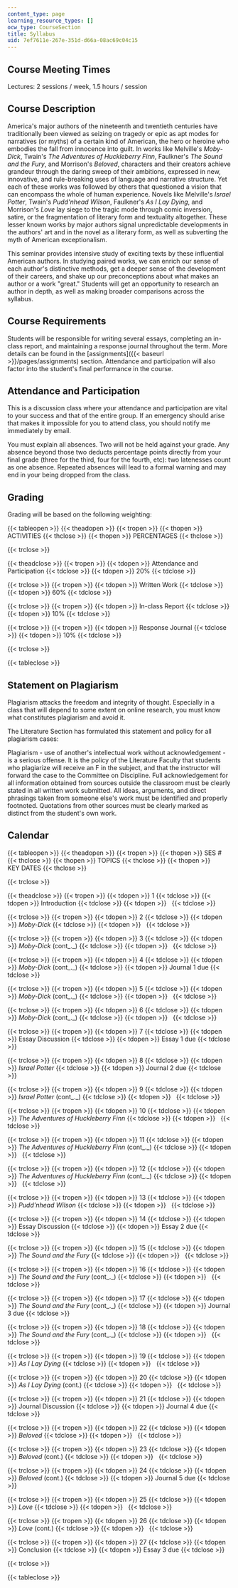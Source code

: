 ```yaml
---
content_type: page
learning_resource_types: []
ocw_type: CourseSection
title: Syllabus
uid: 7ef7611e-267e-351d-d66a-08ac69c04c15
---
```


Course Meeting Times
--------------------

Lectures: 2 sessions / week, 1.5 hours / session

Course Description
------------------

America's major authors of the nineteenth and twentieth centuries have traditionally been viewed as seizing on tragedy or epic as apt modes for narratives (or myths) of a certain kind of American, the hero or heroine who embodies the fall from innocence into guilt. In works like Melville's _Moby-Dick_, Twain's _The Adventures of Huckleberry Finn_, Faulkner's _The Sound and the Fury_, and Morrison's _Beloved_, characters and their creators achieve grandeur through the daring sweep of their ambitions, expressed in new, innovative, and rule-breaking uses of language and narrative structure. Yet each of these works was followed by others that questioned a vision that can encompass the whole of human experience. Novels like Melville's _Israel Potter_, Twain's _Pudd'nhead Wilson_, Faulkner's _As I Lay Dying_, and Morrison's _Love_ lay siege to the tragic mode through comic inversion, satire, or the fragmentation of literary form and textuality altogether. These lesser known works by major authors signal unpredictable developments in the authors' art and in the novel as a literary form, as well as subverting the myth of American exceptionalism.

This seminar provides intensive study of exciting texts by these influential American authors. In studying paired works, we can enrich our sense of each author's distinctive methods, get a deeper sense of the development of their careers, and shake up our preconceptions about what makes an author or a work "great." Students will get an opportunity to research an author in depth, as well as making broader comparisons across the syllabus.

Course Requirements
-------------------

Students will be responsible for writing several essays, completing an in-class report, and maintaining a response journal throughout the term. More details can be found in the [assignments]({{< baseurl >}}/pages/assignments) section. Attendance and participation will also factor into the student's final performance in the course.

Attendance and Participation
----------------------------

This is a discussion class where your attendance and participation are vital to your success and that of the entire group. If an emergency should arise that makes it impossible for you to attend class, you should notify me immediately by email.

You must explain all absences. Two will not be held against your grade. Any absence beyond those two deducts percentage points directly from your final grade (three for the third, four for the fourth, etc): two latenesses count as one absence. Repeated absences will lead to a formal warning and may end in your being dropped from the class.

Grading
-------

Grading will be based on the following weighting:

{{< tableopen >}}
{{< theadopen >}}
{{< tropen >}}
{{< thopen >}}
ACTIVITIES
{{< thclose >}}
{{< thopen >}}
PERCENTAGES
{{< thclose >}}

{{< trclose >}}

{{< theadclose >}}
{{< tropen >}}
{{< tdopen >}}
Attendance and Participation
{{< tdclose >}}
{{< tdopen >}}
20%
{{< tdclose >}}

{{< trclose >}}
{{< tropen >}}
{{< tdopen >}}
Written Work
{{< tdclose >}}
{{< tdopen >}}
60%
{{< tdclose >}}

{{< trclose >}}
{{< tropen >}}
{{< tdopen >}}
In-class Report
{{< tdclose >}}
{{< tdopen >}}
10%
{{< tdclose >}}

{{< trclose >}}
{{< tropen >}}
{{< tdopen >}}
Response Journal
{{< tdclose >}}
{{< tdopen >}}
10%
{{< tdclose >}}

{{< trclose >}}

{{< tableclose >}}

Statement on Plagiarism
-----------------------

Plagiarism attacks the freedom and integrity of thought. Especially in a class that will depend to some extent on online research, you must know what constitutes plagiarism and avoid it.

The Literature Section has formulated this statement and policy for all plagiarism cases:

Plagiarism - use of another's intellectual work without acknowledgement - is a serious offense. It is the policy of the Literature Faculty that students who plagiarize will receive an F in the subject, and that the instructor will forward the case to the Committee on Discipline. Full acknowledgement for all information obtained from sources outside the classroom must be clearly stated in all written work submitted. All ideas, arguments, and direct phrasings taken from someone else's work must be identified and properly footnoted. Quotations from other sources must be clearly marked as distinct from the student's own work.

Calendar
--------

{{< tableopen >}}
{{< theadopen >}}
{{< tropen >}}
{{< thopen >}}
SES #
{{< thclose >}}
{{< thopen >}}
TOPICS
{{< thclose >}}
{{< thopen >}}
KEY DATES
{{< thclose >}}

{{< trclose >}}

{{< theadclose >}}
{{< tropen >}}
{{< tdopen >}}
1
{{< tdclose >}}
{{< tdopen >}}
Introduction
{{< tdclose >}}
{{< tdopen >}}
 
{{< tdclose >}}

{{< trclose >}}
{{< tropen >}}
{{< tdopen >}}
2
{{< tdclose >}}
{{< tdopen >}}
_Moby-Dick_
{{< tdclose >}}
{{< tdopen >}}
 
{{< tdclose >}}

{{< trclose >}}
{{< tropen >}}
{{< tdopen >}}
3
{{< tdclose >}}
{{< tdopen >}}
_Moby-Dick_ (cont_._)
{{< tdclose >}}
{{< tdopen >}}
 
{{< tdclose >}}

{{< trclose >}}
{{< tropen >}}
{{< tdopen >}}
4
{{< tdclose >}}
{{< tdopen >}}
_Moby-Dick_ (cont_._)
{{< tdclose >}}
{{< tdopen >}}
Journal 1 due
{{< tdclose >}}

{{< trclose >}}
{{< tropen >}}
{{< tdopen >}}
5
{{< tdclose >}}
{{< tdopen >}}
_Moby-Dick_ (cont_._)
{{< tdclose >}}
{{< tdopen >}}
 
{{< tdclose >}}

{{< trclose >}}
{{< tropen >}}
{{< tdopen >}}
6
{{< tdclose >}}
{{< tdopen >}}
_Moby-Dick_ (cont_._)
{{< tdclose >}}
{{< tdopen >}}
 
{{< tdclose >}}

{{< trclose >}}
{{< tropen >}}
{{< tdopen >}}
7
{{< tdclose >}}
{{< tdopen >}}
Essay Discussion
{{< tdclose >}}
{{< tdopen >}}
Essay 1 due
{{< tdclose >}}

{{< trclose >}}
{{< tropen >}}
{{< tdopen >}}
8
{{< tdclose >}}
{{< tdopen >}}
_Israel Potter_
{{< tdclose >}}
{{< tdopen >}}
Journal 2 due
{{< tdclose >}}

{{< trclose >}}
{{< tropen >}}
{{< tdopen >}}
9
{{< tdclose >}}
{{< tdopen >}}
_Israel Potter_ (cont_._)
{{< tdclose >}}
{{< tdopen >}}
 
{{< tdclose >}}

{{< trclose >}}
{{< tropen >}}
{{< tdopen >}}
10
{{< tdclose >}}
{{< tdopen >}}
_The Adventures of Huckleberry Finn_
{{< tdclose >}}
{{< tdopen >}}
 
{{< tdclose >}}

{{< trclose >}}
{{< tropen >}}
{{< tdopen >}}
11
{{< tdclose >}}
{{< tdopen >}}
_The Adventures of Huckleberry Finn_ (cont_._)
{{< tdclose >}}
{{< tdopen >}}
 
{{< tdclose >}}

{{< trclose >}}
{{< tropen >}}
{{< tdopen >}}
12
{{< tdclose >}}
{{< tdopen >}}
_The Adventures of Huckleberry Finn_ (cont_._)
{{< tdclose >}}
{{< tdopen >}}
 
{{< tdclose >}}

{{< trclose >}}
{{< tropen >}}
{{< tdopen >}}
13
{{< tdclose >}}
{{< tdopen >}}
_Pudd'nhead Wilson_
{{< tdclose >}}
{{< tdopen >}}
 
{{< tdclose >}}

{{< trclose >}}
{{< tropen >}}
{{< tdopen >}}
14
{{< tdclose >}}
{{< tdopen >}}
Essay Discussion
{{< tdclose >}}
{{< tdopen >}}
Essay 2 due
{{< tdclose >}}

{{< trclose >}}
{{< tropen >}}
{{< tdopen >}}
15
{{< tdclose >}}
{{< tdopen >}}
_The Sound and the Fury_
{{< tdclose >}}
{{< tdopen >}}
 
{{< tdclose >}}

{{< trclose >}}
{{< tropen >}}
{{< tdopen >}}
16
{{< tdclose >}}
{{< tdopen >}}
_The Sound and the Fury_ (cont_._)
{{< tdclose >}}
{{< tdopen >}}
 
{{< tdclose >}}

{{< trclose >}}
{{< tropen >}}
{{< tdopen >}}
17
{{< tdclose >}}
{{< tdopen >}}
_The Sound and the Fury_ (cont_._)
{{< tdclose >}}
{{< tdopen >}}
Journal 3 due
{{< tdclose >}}

{{< trclose >}}
{{< tropen >}}
{{< tdopen >}}
18
{{< tdclose >}}
{{< tdopen >}}
_The Sound and the Fury_ (cont_._)
{{< tdclose >}}
{{< tdopen >}}
 
{{< tdclose >}}

{{< trclose >}}
{{< tropen >}}
{{< tdopen >}}
19
{{< tdclose >}}
{{< tdopen >}}
_As I Lay Dying_
{{< tdclose >}}
{{< tdopen >}}
 
{{< tdclose >}}

{{< trclose >}}
{{< tropen >}}
{{< tdopen >}}
20
{{< tdclose >}}
{{< tdopen >}}
_As I Lay Dying_ (cont.)
{{< tdclose >}}
{{< tdopen >}}
 
{{< tdclose >}}

{{< trclose >}}
{{< tropen >}}
{{< tdopen >}}
21
{{< tdclose >}}
{{< tdopen >}}
Journal Discussion
{{< tdclose >}}
{{< tdopen >}}
Journal 4 due
{{< tdclose >}}

{{< trclose >}}
{{< tropen >}}
{{< tdopen >}}
22
{{< tdclose >}}
{{< tdopen >}}
_Beloved_
{{< tdclose >}}
{{< tdopen >}}
 
{{< tdclose >}}

{{< trclose >}}
{{< tropen >}}
{{< tdopen >}}
23
{{< tdclose >}}
{{< tdopen >}}
_Beloved_ (cont.)
{{< tdclose >}}
{{< tdopen >}}
 
{{< tdclose >}}

{{< trclose >}}
{{< tropen >}}
{{< tdopen >}}
24
{{< tdclose >}}
{{< tdopen >}}
_Beloved_ (cont.)
{{< tdclose >}}
{{< tdopen >}}
Journal 5 due
{{< tdclose >}}

{{< trclose >}}
{{< tropen >}}
{{< tdopen >}}
25
{{< tdclose >}}
{{< tdopen >}}
_Love_
{{< tdclose >}}
{{< tdopen >}}
 
{{< tdclose >}}

{{< trclose >}}
{{< tropen >}}
{{< tdopen >}}
26
{{< tdclose >}}
{{< tdopen >}}
_Love_ (cont.)
{{< tdclose >}}
{{< tdopen >}}
 
{{< tdclose >}}

{{< trclose >}}
{{< tropen >}}
{{< tdopen >}}
27
{{< tdclose >}}
{{< tdopen >}}
Conclusion
{{< tdclose >}}
{{< tdopen >}}
Essay 3 due
{{< tdclose >}}

{{< trclose >}}

{{< tableclose >}}